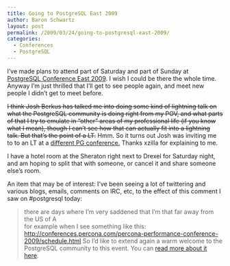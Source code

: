 ```yaml
---
title: Going to PostgreSQL East 2009
author: Baron Schwartz
layout: post
permalink: /2009/03/24/going-to-postgresql-east-2009/
categories:
  - Conferences
  - PostgreSQL
---
```

I&#8217;ve made plans to attend part of Saturday and part of Sunday at [PostgreSQL Conference East 2009][1]. I wish I could be there the whole time. Anyway I&#8217;m just thrilled that I&#8217;ll get to see people again, and meet new people I didn&#8217;t get to meet before.

<del datetime="2009-03-25T20:41:26+00:00">I think Josh Berkus has talked me into doing some kind of lightning talk on what the PostgreSQL community is doing right from my POV, and what parts of that I try to emulate in &#8220;other&#8221; areas of my professional life (if you know what I mean), though I can&#8217;t see how that can actually fit into a lightning talk. But that&#8217;s the point of a LT.</del> Hmm. So it turns out Josh was inviting me to to an LT at a [different PG conference.][2] Thanks xzilla for explaining to me.

I have a hotel room at the Sheraton right next to Drexel for Saturday night, and am hoping to split that with someone, or cancel it and share someone else&#8217;s room.

An item that may be of interest: I&#8217;ve been seeing a lot of twittering and various blogs, emails, comments on IRC, etc, to the effect of this comment I saw on #postgresql today:

> there are days where I&#8217;m very saddened that I&#8217;m that far away from the US of A   
> for example when I see something like this: <http://conferences.percona.com/percona-performance-conference-2009/schedule.html>
So I&#8217;d like to extend again a warm welcome to the PostgreSQL community to this event. You can [read more about it here][3].

 [1]: http://www.postgresqlconference.org/2009/east/
 [2]: http://www.pgcon.org/2009/
 [3]: http://www.xaprb.com/blog/2009/02/21/an-invitation-to-postgresql-community-members/